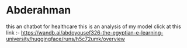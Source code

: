 # Abderahman
this an chatbot for healthcare
this is an analysis of my model click at this link :- https://wandb.ai/abdoyousef326-the-egyptian-e-learning-university/huggingface/runs/h5c72umk/overview

